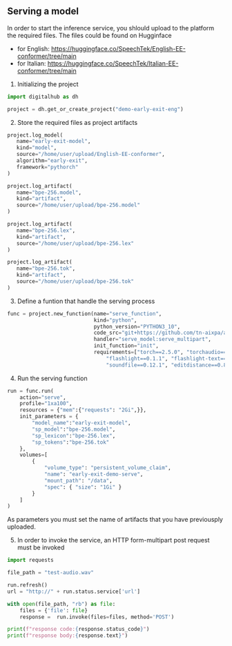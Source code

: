 ## Serving a model
In order to start the inference service, you shlould upload to the platform the required files.
The files could be found on Hugginface
- for English: https://huggingface.co/SpeechTek/English-EE-conformer/tree/main
- for Italian: https://huggingface.co/SpeechTek/Italian-EE-conformer/tree/main


1. Initializing the project
 ```Python
import digitalhub as dh

project = dh.get_or_create_project("demo-early-exit-eng")
```


2. Store the required files as project artifacts
 ```Python
 project.log_model(
    name="early-exit-model",
    kind="model",
    source="/home/user/upload/English-EE-conformer",
    algorithm="early-exit",
    framework="pythorch"
)

project.log_artifact(
    name="bpe-256.model",
    kind="artifact",
    source="/home/user/upload/bpe-256.model"
)

project.log_artifact(
    name="bpe-256.lex",
    kind="artifact",
    source="/home/user/upload/bpe-256.lex"
)

project.log_artifact(
    name="bpe-256.tok",
    kind="artifact",
    source="/home/user/upload/bpe-256.tok"
)
```


3. Define a funtion that handle the serving process
```Python
func = project.new_function(name="serve_function",
                            kind="python",
                            python_version="PYTHON3_10",
                            code_src="git+https://github.com/tn-aixpa/audio-early-exit-transformer",
                            handler="serve_model:serve_multipart",
                            init_function="init",
                            requirements=["torch==2.5.0", "torchaudio==2.5.0", "tensorboard==2.18.0",
                                "flashlight==0.1.1", "flashlight-text==0.0.7", "sentencepiece==0.2.0",
                                "soundfile==0.12.1", "editdistance==0.8.1", "multipart==1.2.1"])
```


4. Run the serving function
```Python
run = func.run(
    action="serve",
    profile="1xa100",
    resources = {"mem":{"requests": "2Gi",}},
    init_parameters = {
        "model_name":"early-exit-model",
        "sp_model":"bpe-256.model",
        "sp_lexicon":"bpe-256.lex",
        "sp_tokens":"bpe-256.tok"
    },    
    volumes=[
        {
            "volume_type": "persistent_volume_claim",
            "name": "early-exit-demo-serve",
            "mount_path": "/data",
            "spec": { "size": "1Gi" }        
        }
    ]
)
```
As parameters you must set the name of artifacts that you have previousply uploaded.


5. In order to invoke the service, an HTTP form-multipart post request must be invoked
```Python
import requests

file_path = "test-audio.wav"

run.refresh()
url = "http://" + run.status.service['url']

with open(file_path, "rb") as file:
    files = {'file': file}
    response =  run.invoke(files=files, method='POST')

print(f"response code:{response.status_code}")
print(f"response body:{response.text}")
```

